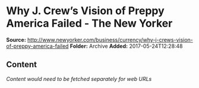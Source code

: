 # Why J. Crew’s Vision of Preppy America Failed - The New Yorker

**Source:** http://www.newyorker.com/business/currency/why-j-crews-vision-of-preppy-america-failed
**Folder:** Archive
**Added:** 2017-05-24T12:28:48




## Content
*Content would need to be fetched separately for web URLs*

